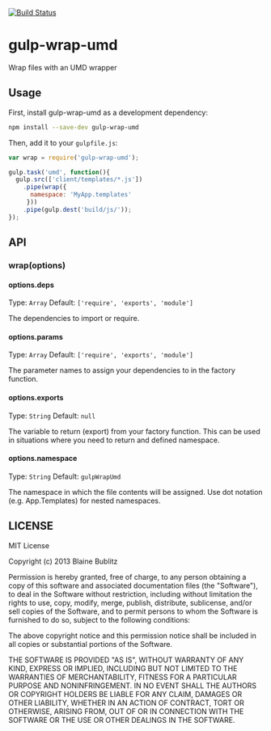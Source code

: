 [![Build Status](https://travis-ci.org/phated/gulp-wrap-umd.png?branch=master)](https://travis-ci.org/phated/gulp-wrap-umd)

# gulp-wrap-umd

Wrap files with an UMD wrapper

## Usage

First, install gulp-wrap-umd as a development dependency:

```bash
npm install --save-dev gulp-wrap-umd
```

Then, add it to your `gulpfile.js`:

```js
var wrap = require('gulp-wrap-umd');

gulp.task('umd', function(){
  gulp.src(['client/templates/*.js'])
    .pipe(wrap({
      namespace: 'MyApp.templates'
     }))
    .pipe(gulp.dest('build/js/'));
});
```

## API

### wrap(options)

#### options.deps

Type: `Array`
Default: `['require', 'exports', 'module']`

The dependencies to import or require.

#### options.params

Type: `Array`
Default: `['require', 'exports', 'module']`

The parameter names to assign your dependencies to in the factory function.

#### options.exports

Type: `String`
Default: `null`

The variable to return (export) from your factory function.  This can be used in situations where you need to return and defined namespace.

#### options.namespace

Type: `String`
Default: `gulpWrapUmd`

The namespace in which the file contents will be assigned. Use dot notation (e.g. App.Templates) for nested namespaces.

## LICENSE

MIT License

Copyright (c) 2013 Blaine Bublitz

Permission is hereby granted, free of charge, to any person obtaining
a copy of this software and associated documentation files (the
"Software"), to deal in the Software without restriction, including
without limitation the rights to use, copy, modify, merge, publish,
distribute, sublicense, and/or sell copies of the Software, and to
permit persons to whom the Software is furnished to do so, subject to
the following conditions:

The above copyright notice and this permission notice shall be
included in all copies or substantial portions of the Software.

THE SOFTWARE IS PROVIDED "AS IS", WITHOUT WARRANTY OF ANY KIND,
EXPRESS OR IMPLIED, INCLUDING BUT NOT LIMITED TO THE WARRANTIES OF
MERCHANTABILITY, FITNESS FOR A PARTICULAR PURPOSE AND
NONINFRINGEMENT. IN NO EVENT SHALL THE AUTHORS OR COPYRIGHT HOLDERS BE
LIABLE FOR ANY CLAIM, DAMAGES OR OTHER LIABILITY, WHETHER IN AN ACTION
OF CONTRACT, TORT OR OTHERWISE, ARISING FROM, OUT OF OR IN CONNECTION
WITH THE SOFTWARE OR THE USE OR OTHER DEALINGS IN THE SOFTWARE.
